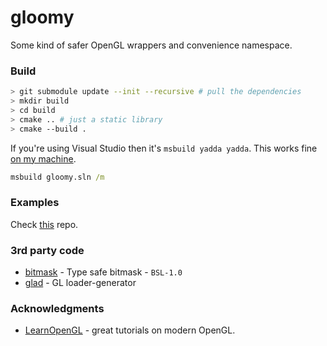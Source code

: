 # gloomy
Some kind of safer OpenGL wrappers and convenience namespace.

### Build
```sh
> git submodule update --init --recursive # pull the dependencies
> mkdir build
> cd build
> cmake .. # just a static library
> cmake --build .
```
If you're using Visual Studio then it's `msbuild yadda yadda`. This works fine [on my machine](https://i.imgur.com/f5uGQ.jpg).
```cmd
msbuild gloomy.sln /m
```

### Examples
Check [this](https://github.com/bittersweetshimmer/gloomy-learnopengl) repo.

### 3rd party code
- [bitmask](https://github.com/oliora/bitmask) - Type safe bitmask - `BSL-1.0`
- [glad](https://glad.dav1d.de/) - GL loader-generator

### Acknowledgments
- [LearnOpenGL](https://learnopengl.com/) - great tutorials on modern OpenGL.
